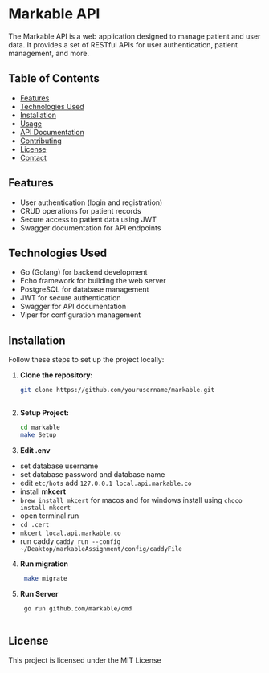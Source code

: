 
# Markable API

The Markable API is a web application designed to manage patient and user data. It provides a set of RESTful APIs for user authentication, patient management, and more.

## Table of Contents

- [Features](#features)
- [Technologies Used](#technologies-used)
- [Installation](#installation)
- [Usage](#usage)
- [API Documentation](#api-documentation)
- [Contributing](#contributing)
- [License](#license)
- [Contact](#contact)

## Features

- User authentication (login and registration)
- CRUD operations for patient records
- Secure access to patient data using JWT
- Swagger documentation for API endpoints

## Technologies Used

- Go (Golang) for backend development
- Echo framework for building the web server
- PostgreSQL for database management
- JWT for secure authentication
- Swagger for API documentation
- Viper for configuration management

## Installation

Follow these steps to set up the project locally:

1. **Clone the repository:**

   ```bash
   git clone https://github.com/yourusername/markable.git
  
2. **Setup Project:**

   ```bash
   cd markable
   make Setup
3. **Edit .env**

- set database username
- set database password and database name
- edit ``etc/hots`` add
``
127.0.0.1 local.api.markable.co
``
- install  **mkcert**
- ``brew install mkcert`` for macos and for windows install using ``choco install mkcert``
- open terminal run
- ``cd .cert``
- ``mkcert local.api.markable.co``
- run caddy ``caddy run --config ~/Deaktop/markableAssignment/config/caddyFile``

4. **Run migration**

   ```bash
    make migrate
5. **Run Server**

   ```bash
    go run github.com/markable/cmd
    
## License
This project is licensed under the MIT License
 
 

